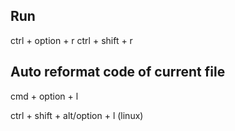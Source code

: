 ## Run
ctrl + option + r
ctrl + shift + r

## Auto reformat code of current file

cmd + option + l

ctrl + shift + alt/option + l (linux)
